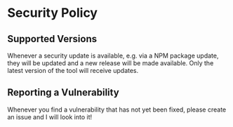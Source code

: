 # Security Policy

## Supported Versions

Whenever a security update is available, e.g. via a NPM package update, they will be updated and a new release will be made available. Only the latest version of the tool will receive updates.

## Reporting a Vulnerability

Whenever you find a vulnerability that has not yet been fixed, please create an issue and I will look into it!
